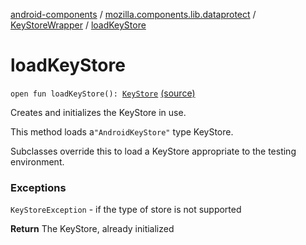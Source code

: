[android-components](../../index.md) / [mozilla.components.lib.dataprotect](../index.md) / [KeyStoreWrapper](index.md) / [loadKeyStore](./load-key-store.md)

# loadKeyStore

`open fun loadKeyStore(): `[`KeyStore`](https://developer.android.com/reference/java/security/KeyStore.html) [(source)](https://github.com/mozilla-mobile/android-components/blob/master/components/lib/dataprotect/src/main/java/mozilla/components/lib/dataprotect/Keystore.kt#L116)

Creates and initializes the KeyStore in use.

This method loads a`"AndroidKeyStore"` type KeyStore.

Subclasses override this to load a KeyStore appropriate to the testing environment.

### Exceptions

`KeyStoreException` - if the type of store is not supported

**Return**
The KeyStore, already initialized

